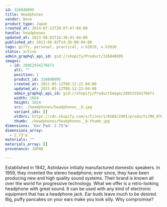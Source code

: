 ```yaml
---
id: 326848095
title: Headphones
vendor: None
product_type: Japan
created_at: 2014-07-22T20:07:47-04:00
handle: headphones
updated_at: 2023-08-02T14:36:41-04:00
published_at: 2011-06-02T14:36:00-04:00
tags: gifts, personal, practical, x.h2019, x.h2020
status: active
admin_graphql_api_id: gid://shopify/Product/326848095
images:
  - id: 28952554176671
    alt: ""
    position: 1
    product_id: 326848095
    created_at: 2021-05-12T08:12:22-04:00
    updated_at: 2021-05-12T08:12:22-04:00
    admin_graphql_api_id: gid://shopify/ProductImage/28952554176671
    width: 1024
    height: 1024
    src: ./headphones/headphones__0.jpg
    variant_ids: []
    oldSrc: https://cdn.shopify.com/s/files/1/0589/2901/products/MG_8762_6923f52c-9602-45cc-a1ce-e3e91eb3f026.jpg?v=1620821542
    thumb: ./headphones/headphones__0-thumb.jpg
dimensions: 'Ear Pad: 2.75"ø'
dimensions_array:
  - 2.75"ø
materials: ""
materials_array: []
provenance: JAPAN

---
```


Established in 1942, Ashidavox initially manufactured domestic speakers. In 1959, they invented the stereo headphone; ever since, they have been producing new and high quality sound systems. Their brand is known all over the world for progressive technology. What we offer is a retro-looking headphone with great sound. It can be used with any kind of electronic equipment that has a headphone jack. Ear buds leave much to be desired. Big, puffy pancakes on your ears make you look silly. Why compromise?